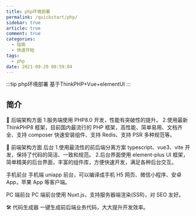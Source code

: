 ```yaml
---
title: php环境部署
permalink: /quickstart/php/
sidebar: true
article: true
comment: true
categories: 
  - 指南
  - 快速开始
tags: 
  - php
date: 2021-09-20 00:59:04
---
```


:::tip php环境部署
基于ThinkPHP+Vue+elementUI
:::

## 简介

🐙 后端架构方面
1.服务端使用 PHP8.0 开发，性能有突破性的提升。
2.使用最新 ThinkPHP8 框架，目前国内最流行的 PHP 框架，高性能、简单易用、文档齐全、支持 composer 快速安装组件、支持 Redis、支持 PSR 多种规范等。

🐹 前端架构方面
后台
1.使用最流性的前后端分离方案 typescript、vue3、vite 开发，保持了代码的简洁、一致和规范。
2.后台界面使用 element-plus UI 框架，简单精美的后台界面，丰富的组件库，方便快速开发，满足各种后台交互。

手机前台
手机端 uniapp 前台，可以编译成手机 H5 网页、微信小程序、安卓 App，苹果 App 等客户端。

PC 端前台
PC 端前台使用 Nuxt.js，支持服务器端渲染(SSR)，对 SEO 友好。

🛠️  代码生成器
一键生成前后端业务代码，大大提升开发效率。